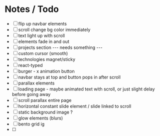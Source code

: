 # Notes / Todo

- [ ] flip up navbar elements
- [ ] scroll change bg color immediately
- [ ] text light up with scroll
- [ ] elements fade in and out
- [ ] projects section --- needs something ---
- [ ] custom cursor (smooth)
- [ ] technologies magnet/sticky
- [ ] react-typed
- [ ] burger - x animation button
- [ ] navbar stays at top and button pops in after scroll
- [ ] parallax elements
- [ ] loading page - maybe animated text with scroll, or just slight delay before going away
- [ ] scroll parallax entire page
- [ ] horizontal constant slide element / slide linked to scroll
- [ ] static background image ?
- [ ] glow elements (blurs)
- [ ] bento grid ig
- [ ]
